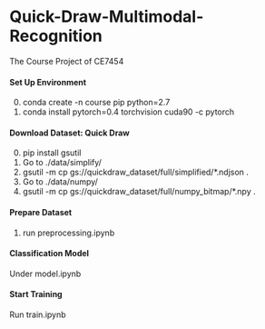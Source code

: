 # Quick-Draw-Multimodal-Recognition
The Course Project of  CE7454

#### Set Up Environment
0. conda create -n course pip python=2.7
1. conda install pytorch=0.4 torchvision cuda90 -c pytorch 

#### Download Dataset: Quick Draw
0. pip install gsutil
1. Go to ./data/simplify/ 
2. gsutil -m cp gs://quickdraw_dataset/full/simplified/*.ndjson .
3. Go to ./data/numpy/
4. gsutil -m cp gs://quickdraw_dataset/full/numpy_bitmap/*.npy .

#### Prepare Dataset
1. run preprocessing.ipynb

#### Classification Model
Under model.ipynb

#### Start Training
Run train.ipynb
